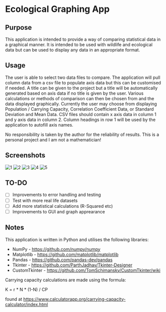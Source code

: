 # Ecological Graphing App
 
## Purpose

This application is intended to provide a way of comparing statistical data in a graphical manner. It is intended to be used with wildlife and ecological data but can be used to display any data in an appropriate format. 

## Usage

The user is able to select two data files to compare. The application will pull column data from a csv file to populate axis data but this can be customised if needed. A title can be given to the project but a title will be automatically generated based on axis data if no title is given by the user. Various calculations or methods of comparison can then be chosen from and the data displayed graphically. Currently the user may choose from displaying Population / Carrying Capacity, Correlation Coefficient Data, or Standard Deviation and Mean Data. CSV files should contain x axis data in column 1 and y axis data in column 2. Column headings in row 1 will be used by the application to autofill axis names.

No responsibility is taken by the author for the reliability of results. This is a personal project and I am not a mathematician!

## Screenshots

![1](https://user-images.githubusercontent.com/66743889/200188676-51f03932-7dbe-468e-8d9b-7ac58c7fa702.png)
![2](https://user-images.githubusercontent.com/66743889/200188683-c48c73d9-5cf5-49fb-8e48-875c4af57110.png)
![3](https://user-images.githubusercontent.com/66743889/200188691-c6af8a2f-9072-4835-9fce-0438ae1bbaed.png)
![4](https://user-images.githubusercontent.com/66743889/200188697-10e916bb-eb2a-4a1e-af23-66f120d695d2.png)
![5](https://user-images.githubusercontent.com/66743889/200188699-ad1a3231-a333-48d4-9122-bbc2284b2f79.png)


## TO-DO

- [ ]  Improvements to error handling and testing
- [ ]  Test with more real life datasets
- [ ]  Add more statistical calculations (R-Squared etc)
- [ ]  Improvements to GUI and graph apprearance

## Notes

This application is written in Python and utilises the following libraries:

- NumPy - https://github.com/numpy/numpy
- Matplotlib - https://github.com/matplotlib/matplotlib
- Pandas - https://github.com/pandas-dev/pandas
- Tkinter - https://github.com/ParthJadhav/Tkinter-Designer
- CustomTkinter - https://github.com/TomSchimansky/CustomTkinter/wiki


Carrying capacity calculations are made using the formula:

K = r * N * (1-N) / CP

found at https://www.calculatorapp.org/carrying-capacity-calculator/index.html
